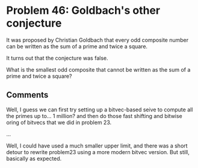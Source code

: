 # Problem 46: Goldbach's other conjecture

It was proposed by Christian Goldbach that every odd composite number can be written as the sum of a prime and twice a square.

It turns out that the conjecture was false.

What is the smallest odd composite that cannot be written as the sum of a prime and twice a square?

## Comments

Well, I guess we can first try setting up a bitvec-based 
seive to compute all the primes up to... 1 million? and then
do those fast shifting and bitwise oring of bitvecs that we did in
problem 23.

...

Well, I could have used a much smaller upper limit, and there was a short detour to rewrite problem23
using a more modern bitvec version. But still, basically as expected.